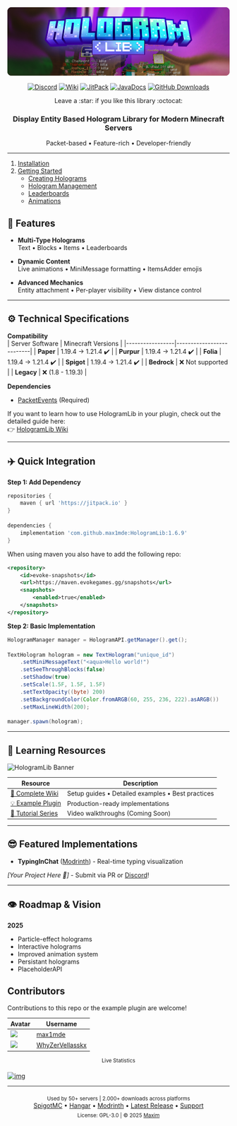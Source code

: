 <div align="center">
  <img width="650px" src="assets/banner.png" alt="HologramLib Banner">
  
  [![Discord](https://img.shields.io/badge/Discord_Server-7289DA?style=flat&logo=discord&logoColor=white)](https://discord.gg/2UTkYj26B4)
  [![Wiki](https://img.shields.io/badge/Documentation-Wiki-2dad10)](https://github.com/max1mde/HologramLib/wiki)
  [![JitPack](https://jitpack.io/v/max1mde/HologramLib.svg)](https://jitpack.io/#max1mde/HologramLib)
  [![JavaDocs](https://img.shields.io/badge/API-Docs-2ECC71)](https://max1mde.github.io/HologramLib/)
  [![GitHub Downloads](https://img.shields.io/github/downloads/max1mde/HologramLib/total?color=2ECC71)](https://github.com/max1mde/HologramLib/releases)


  <p>Leave a :star: if you like this library :octocat:</p>
  <h3>Display Entity Based Hologram Library for Modern Minecraft Servers</h3>
  <p>Packet-based • Feature-rich • Developer-friendly</p>
</div>

---

1. [Installation](https://github.com/max1mde/HologramLib/wiki/1.-Installation)  
2. [Getting Started](https://github.com/max1mde/HologramLib/wiki/2.-Getting-Started)  
   - [Creating Holograms](https://github.com/max1mde/HologramLib/wiki/3.-Creating-Holograms)  
   - [Hologram Management](https://github.com/max1mde/HologramLib/wiki/4.-Hologram-Management)  
   - [Leaderboards](https://github.com/max1mde/HologramLib/wiki/5.-Leaderboards)  
   - [Animations](https://github.com/max1mde/HologramLib/wiki/6.-Animations)  

## 🫨 Features
- **Multi-Type Holograms**    
Text • Blocks • Items • Leaderboards  

- **Dynamic Content**  
Live animations • MiniMessage formatting • ItemsAdder emojis

- **Advanced Mechanics**  
Entity attachment • Per-player visibility • View distance control    

---

## ⚙️ Technical Specifications

**Compatibility**  
| Server Software | Minecraft Versions       | 
|-----------------|--------------------------|
| **Paper**       | 1.19.4 → 1.21.4 ✔️       |
| **Purpur**      | 1.19.4 → 1.21.4 ✔️       | 
| **Folia**       | 1.19.4 → 1.21.4 ✔️       | 
| **Spigot**      | 1.19.4 → 1.21.4 ✔️       | 
| **Bedrock**     | ❌ Not supported         | 
| **Legacy**      | ❌ (1.8 - 1.19.3)        | 

**Dependencies**  
- [PacketEvents](https://www.spigotmc.org/resources/80279/) (Required)

If you want to learn how to use HologramLib in your plugin, check out the detailed guide here:  
👉 [HologramLib Wiki](https://github.com/max1mde/HologramLib/wiki)

---

## ✈️ Quick Integration

**Step 1: Add Dependency**
```gradle
repositories {
    maven { url 'https://jitpack.io' }
}

dependencies {
    implementation 'com.github.max1mde:HologramLib:1.6.9'
}
```

When using maven you also have to add the following repo:
```xml
<repository>
    <id>evoke-snapshots</id>
    <url>https://maven.evokegames.gg/snapshots</url>
    <snapshots>
        <enabled>true</enabled>
    </snapshots>
</repository>
```

**Step 2: Basic Implementation**
```java
HologramManager manager = HologramAPI.getManager().get();

TextHologram hologram = new TextHologram("unique_id")
    .setMiniMessageText("<aqua>Hello world!")
    .setSeeThroughBlocks(false)
    .setShadow(true)
    .setScale(1.5F, 1.5F, 1.5F)
    .setTextOpacity((byte) 200)
    .setBackgroundColor(Color.fromARGB(60, 255, 236, 222).asARGB())
    .setMaxLineWidth(200);

manager.spawn(hologram);
```

---

## 📕 Learning Resources

<img width="536px" src="https://github.com/user-attachments/assets/e4d108d3-e6cb-4d33-b91b-aa989e5e4475" alt="HologramLib Banner">

| Resource | Description | 
|----------|-------------|
| [📖 Complete Wiki](https://github.com/max1mde/HologramLib/wiki) | Setup guides • Detailed examples • Best practices |
| [💡 Example Plugin](https://github.com/max1mde/ExampleHologramPlugin) | Production-ready implementations |
| [🎥 Tutorial Series](https://github.com/max1mde/HologramLib) | Video walkthroughs (Coming Soon) |

---

## 😎 Featured Implementations
- **TypingInChat** ([Modrinth](https://modrinth.com/plugin/typinginchat-plugin)) - Real-time typing visualization

*[Your Project Here 🫵]* - Submit via PR or <a href="https://discord.gg/2UTkYj26B4">Discord</a>!

---

## 👁️ Roadmap & Vision
**2025**  
- Particle-effect holograms
- Interactive holograms
- Improved animation system
- Persistant holograms
- PlaceholderAPI

## Contributors
Contributions to this repo or the example plugin are welcome!

<!-- CONTRIBUTORS:START -->

| Avatar | Username |
|--------|----------|
| [![](https://avatars.githubusercontent.com/u/114857048?v=4&s=50)](https://github.com/max1mde) | [max1mde]( https://github.com/max1mde ) |
| [![](https://avatars.githubusercontent.com/u/116300577?v=4&s=50)](https://github.com/WhyZerVellasskx) | [WhyZerVellasskx]( https://github.com/WhyZerVellasskx ) |

<!-- CONTRIBUTORS:END -->

<div align="center"><sup>Live Statistics</sup></div>

[![img](https://bstats.org/signatures/bukkit/HologramAPI.svg)](https://bstats.org/plugin/bukkit/HologramAPI/19375)

---

<div align="center">
  <sub>Used by 50+ servers | 2.000+ downloads across platforms</sub><br>
  <a href="https://www.spigotmc.org/resources/111746/">SpigotMC</a> •
  <a href="https://hangar.papermc.io/max1mde/HologramLib">Hangar</a> •
  <a href="https://modrinth.com/plugin/hologramlib">Modrinth</a> •
  <a href="https://github.com/max1mde/HologramLib/releases/latest">Latest Release</a> •
  <a href="https://discord.gg/2UTkYj26B4">Support</a><br>
  <sub>License: GPL-3.0 | © 2025 <a href="https://github.com/max1mde/">Maxim</a></sub>
</div>

